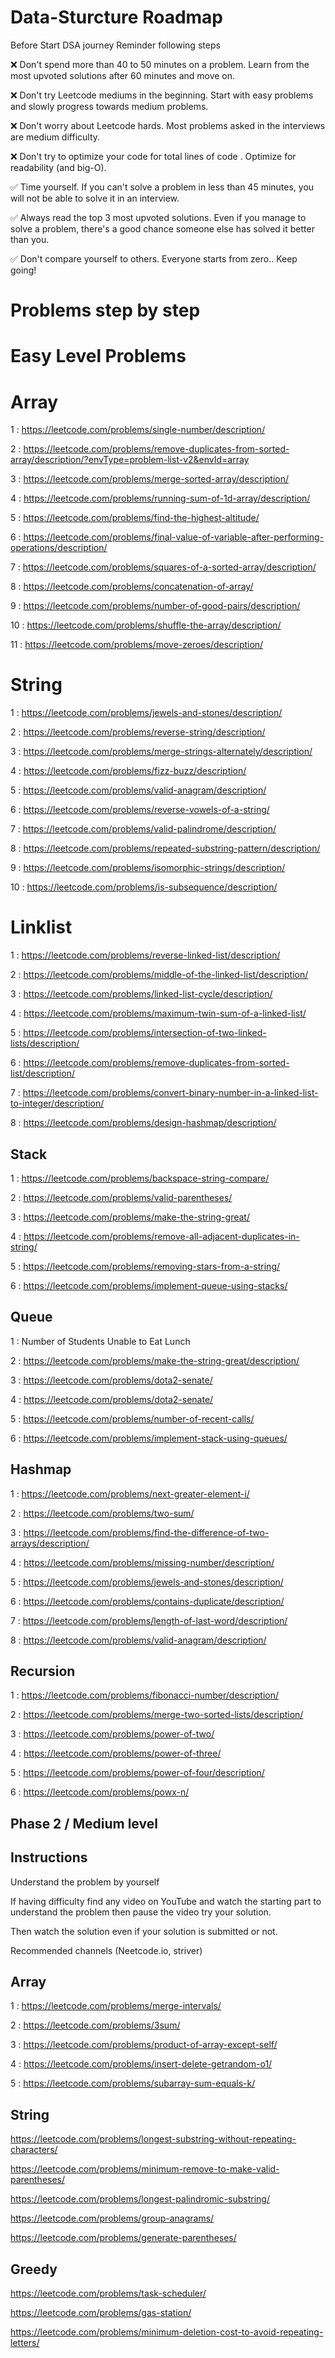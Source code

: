 # Data-Sturcture Roadmap
Before Start DSA journey Reminder following steps

❌ Don't spend more than 40 to 50 minutes on a problem. Learn from the most upvoted solutions after 60 minutes and move on.

❌ Don't try Leetcode mediums in the beginning. Start with easy problems and slowly progress towards medium problems. 

❌ Don't worry about Leetcode hards. Most problems asked in the interviews are medium difficulty. 

❌ Don't try to optimize your code for total lines of code . Optimize for readability (and big-O).


✅ Time yourself. If you can't solve a problem in less than 45 minutes, you will not be able to solve it in an interview.

✅ Always read the top 3 most upvoted solutions. Even if you manage to solve a problem, there's a good chance someone else has solved it better than you. 

✅ Don't compare yourself to others. Everyone starts from zero.. Keep going!


# Problems step by step

# Easy Level Problems

# Array 

1 : https://leetcode.com/problems/single-number/description/

2 : https://leetcode.com/problems/remove-duplicates-from-sorted-array/description/?envType=problem-list-v2&envId=array

3 : https://leetcode.com/problems/merge-sorted-array/description/

4 : https://leetcode.com/problems/running-sum-of-1d-array/description/

5 : https://leetcode.com/problems/find-the-highest-altitude/

6 : https://leetcode.com/problems/final-value-of-variable-after-performing-operations/description/

7 : https://leetcode.com/problems/squares-of-a-sorted-array/description/

8 : https://leetcode.com/problems/concatenation-of-array/

9 : https://leetcode.com/problems/number-of-good-pairs/description/

10 : https://leetcode.com/problems/shuffle-the-array/description/

11 : https://leetcode.com/problems/move-zeroes/description/

# String 

1 : https://leetcode.com/problems/jewels-and-stones/description/

2 : https://leetcode.com/problems/reverse-string/description/

3 : https://leetcode.com/problems/merge-strings-alternately/description/

4 : https://leetcode.com/problems/fizz-buzz/description/

5 : https://leetcode.com/problems/valid-anagram/description/

6 : https://leetcode.com/problems/reverse-vowels-of-a-string/

7 : https://leetcode.com/problems/valid-palindrome/description/

8 : https://leetcode.com/problems/repeated-substring-pattern/description/

9 : https://leetcode.com/problems/isomorphic-strings/description/

10 : https://leetcode.com/problems/is-subsequence/description/

# Linklist 

1 : https://leetcode.com/problems/reverse-linked-list/description/

2 : https://leetcode.com/problems/middle-of-the-linked-list/description/

3 : https://leetcode.com/problems/linked-list-cycle/description/

4 : https://leetcode.com/problems/maximum-twin-sum-of-a-linked-list/

5 : https://leetcode.com/problems/intersection-of-two-linked-lists/description/

6 : https://leetcode.com/problems/remove-duplicates-from-sorted-list/description/

7 : https://leetcode.com/problems/convert-binary-number-in-a-linked-list-to-integer/description/

8 : https://leetcode.com/problems/design-hashmap/description/

## Stack

1 : https://leetcode.com/problems/backspace-string-compare/

2 : https://leetcode.com/problems/valid-parentheses/

3 : https://leetcode.com/problems/make-the-string-great/

4 : https://leetcode.com/problems/remove-all-adjacent-duplicates-in-string/

5 : https://leetcode.com/problems/removing-stars-from-a-string/

6 : https://leetcode.com/problems/implement-queue-using-stacks/

## Queue 

1 : Number of Students Unable to Eat Lunch

2 : https://leetcode.com/problems/make-the-string-great/description/

3 : https://leetcode.com/problems/dota2-senate/

4 : https://leetcode.com/problems/dota2-senate/

5 : https://leetcode.com/problems/number-of-recent-calls/

6 : https://leetcode.com/problems/implement-stack-using-queues/

## Hashmap

1 : https://leetcode.com/problems/next-greater-element-i/

2 : https://leetcode.com/problems/two-sum/

3 : https://leetcode.com/problems/find-the-difference-of-two-arrays/description/

4 : https://leetcode.com/problems/missing-number/description/

5 : https://leetcode.com/problems/jewels-and-stones/description/

6 : https://leetcode.com/problems/contains-duplicate/description/

7 : https://leetcode.com/problems/length-of-last-word/description/

8 : https://leetcode.com/problems/valid-anagram/description/

## Recursion

1 : https://leetcode.com/problems/fibonacci-number/description/

2 : https://leetcode.com/problems/merge-two-sorted-lists/description/

3 : https://leetcode.com/problems/power-of-two/

4 : https://leetcode.com/problems/power-of-three/

5 : https://leetcode.com/problems/power-of-four/description/

6 : https://leetcode.com/problems/powx-n/

## Phase 2 / Medium level

## Instructions

Understand the problem by yourself

If having difficulty find any video on YouTube and watch the starting part to understand the problem then pause the video try your solution.

Then watch the solution even if your solution is submitted or not.

Recommended channels (Neetcode.io, striver)

## Array

1 : https://leetcode.com/problems/merge-intervals/

2 : https://leetcode.com/problems/3sum/

3 : https://leetcode.com/problems/product-of-array-except-self/

4 : https://leetcode.com/problems/insert-delete-getrandom-o1/

5 : https://leetcode.com/problems/subarray-sum-equals-k/ 

## String

https://leetcode.com/problems/longest-substring-without-repeating-characters/

https://leetcode.com/problems/minimum-remove-to-make-valid-parentheses/

https://leetcode.com/problems/longest-palindromic-substring/

https://leetcode.com/problems/group-anagrams/

https://leetcode.com/problems/generate-parentheses/

## Greedy

https://leetcode.com/problems/task-scheduler/

https://leetcode.com/problems/gas-station/

https://leetcode.com/problems/minimum-deletion-cost-to-avoid-repeating-letters/
